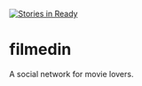 [![Stories in Ready](https://badge.waffle.io/tacticalTurtles/filmedin.png?label=ready&title=Ready)](https://waffle.io/tacticalTurtles/filmedin)
# filmedin
A social network for movie lovers.
